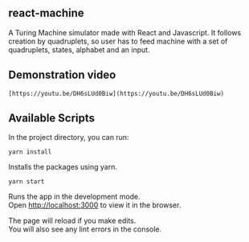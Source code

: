 ## react-machine

A Turing Machine simulator made with React and Javascript. It follows creation by quadruplets, so user has to feed
machine with a set of quadruplets, states, alphabet and an input.

## Demonstration video

```
[https://youtu.be/DH6sLUd0Biw](https://youtu.be/DH6sLUd0Biw)
```

## Available Scripts

In the project directory, you can run:

`yarn install`

Installs the packages using yarn.

`yarn start`

Runs the app in the development mode.<br>
Open [http://localhost:3000](http://localhost:3000) to view it in the browser.

The page will reload if you make edits.<br>
You will also see any lint errors in the console.
